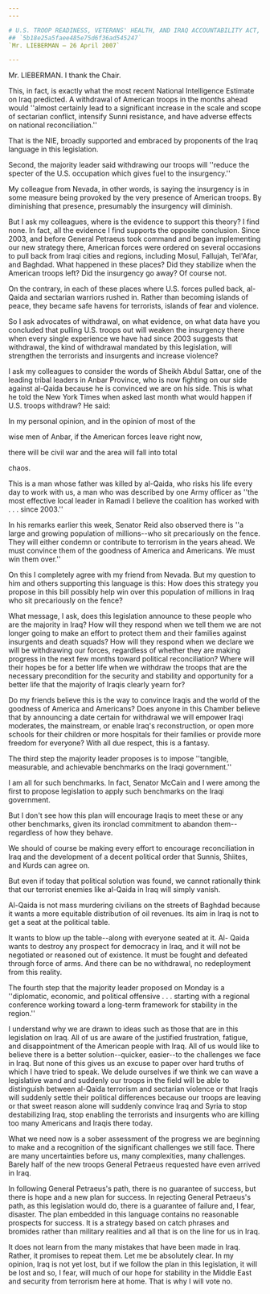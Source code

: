 ```yaml
---
---

# U.S. TROOP READINESS, VETERANS' HEALTH, AND IRAQ ACCOUNTABILITY ACT,
## `5b18e25a5faee485e75d6f36ad545247`
`Mr. LIEBERMAN — 26 April 2007`

---
```



Mr. LIEBERMAN. I thank the Chair.

This, in fact, is exactly what the most recent National Intelligence 
Estimate on Iraq predicted. A withdrawal of American troops in the 
months ahead would ''almost certainly lead to a significant increase in 
the scale and scope of sectarian conflict, intensify Sunni resistance, 
and have adverse effects on national reconciliation.''

That is the NIE, broadly supported and embraced by proponents of the 
Iraq language in this legislation.

Second, the majority leader said withdrawing our troops will ''reduce 
the specter of the U.S. occupation which gives fuel to the 
insurgency.''

My colleague from Nevada, in other words, is saying the insurgency is 
in some measure being provoked by the very presence of American troops. 
By diminishing that presence, presumably the insurgency will diminish.

But I ask my colleagues, where is the evidence to support this 
theory? I find none. In fact, all the evidence I find supports the 
opposite conclusion. Since 2003, and before General Petraeus took 
command and began implementing our new strategy there, American forces 
were ordered on several occasions to pull back from Iraqi cities and 
regions, including Mosul, Fallujah, Tel'Afar, and Baghdad. What 
happened in these places? Did they stabilize when the American troops 
left? Did the insurgency go away? Of course not.

On the contrary, in each of these places where U.S. forces pulled 
back, al-Qaida and sectarian warriors rushed in. Rather than becoming 
islands of peace, they became safe havens for terrorists, islands of 
fear and violence.

So I ask advocates of withdrawal, on what evidence, on what data have 
you concluded that pulling U.S. troops out will weaken the insurgency 
there when every single experience we have had since 2003 suggests that 
withdrawal, the kind of withdrawal mandated by this legislation, will 
strengthen the terrorists and insurgents and increase violence?

I ask my colleagues to consider the words of Sheikh Abdul Sattar, one 
of the leading tribal leaders in Anbar Province, who is now fighting on 
our side against al-Qaida because he is convinced we are on his side. 
This is what he told the New York Times when asked last month what 
would happen if U.S. troops withdraw? He said:




 In my personal opinion, and in the opinion of most of the 


 wise men of Anbar, if the American forces leave right now, 


 there will be civil war and the area will fall into total 


 chaos.





This is a man whose father was killed by al-Qaida, who risks his life 
every day to work with us, a man who was described by one Army officer 
as ''the most effective local leader in Ramadi I believe the coalition 
has worked with . . . since 2003.''

In his remarks earlier this week, Senator Reid also observed there is 
''a large and growing population of millions--who sit precariously on 
the fence. They will either condemn or contribute to terrorism in the 
years ahead. We must convince them of the goodness of America and 
Americans. We must win them over.''

On this I completely agree with my friend from Nevada. But my 
question to him and others supporting this language is this: How does 
this strategy you propose in this bill possibly help win over this 
population of millions in Iraq who sit precariously on the fence?

What message, I ask, does this legislation announce to these people 
who are the majority in Iraq? How will they respond when we tell them 
we are not longer going to make an effort to protect them and their 
families against insurgents and death squads? How will they respond 
when we declare we will be withdrawing our forces, regardless of 
whether they are making progress in the next few months toward 
political reconciliation? Where will their hopes be for a better life 
when we withdraw the troops that are the necessary precondition for the 
security and stability and opportunity for a better life that the 
majority of Iraqis clearly yearn for?

Do my friends believe this is the way to convince Iraqis and the 
world of the goodness of America and Americans? Does anyone in this 
Chamber believe that by announcing a date certain for withdrawal we 
will empower Iraqi moderates, the mainstream, or enable Iraq's 
reconstruction, or open more schools for their children or more 
hospitals for their families or provide more freedom for everyone? With 
all due respect, this is a fantasy.

The third step the majority leader proposes is to impose ''tangible, 
measurable, and achievable benchmarks on the Iraqi government.''

I am all for such benchmarks. In fact, Senator McCain and I were 
among the first to propose legislation to apply such benchmarks on the 
Iraqi government.

But I don't see how this plan will encourage Iraqis to meet these or 
any other benchmarks, given its ironclad commitment to abandon them--
regardless of how they behave.

We should of course be making every effort to encourage 
reconciliation in Iraq and the development of a decent political order 
that Sunnis, Shiites, and Kurds can agree on.

But even if today that political solution was found, we cannot 
rationally think that our terrorist enemies like al-Qaida in Iraq will 
simply vanish.

Al-Qaida is not mass murdering civilians on the streets of Baghdad 
because it wants a more equitable distribution of oil revenues. Its aim 
in Iraq is not to get a seat at the political table.

It wants to blow up the table--along with everyone seated at it. Al-
Qaida wants to destroy any prospect for democracy in Iraq, and it will 
not be negotiated or reasoned out of existence. It must be fought and 
defeated through force of arms. And there can be no withdrawal, no 
redeployment from this reality.

The fourth step that the majority leader proposed on Monday is a 
''diplomatic, economic, and political offensive . . . starting with a 
regional conference working toward a long-term framework for stability 
in the region.''

I understand why we are drawn to ideas such as those that are in this 
legislation on Iraq. All of us are aware of the justified frustration, 
fatigue, and disappointment of the American people with Iraq. All of us 
would like to believe there is a better solution--quicker, easier--to 
the challenges we face in Iraq. But none of this gives us an excuse to 
paper over hard truths of which I have tried to speak. We delude 
ourselves if we think we can wave a legislative wand and suddenly our 
troops in the field will be able to distinguish between al-Qaida 
terrorism and sectarian violence or that Iraqis will suddenly settle 
their political differences because our troops are leaving or that 
sweet reason alone will suddenly convince Iraq and Syria to stop 
destabilizing Iraq, stop enabling the terrorists and insurgents who are 
killing too many Americans and Iraqis there today.

What we need now is a sober assessment of the progress we are 
beginning to make and a recognition of the significant challenges we 
still face. There are many uncertainties before us, many complexities, 
many challenges. Barely half of the new troops General Petraeus 
requested have even arrived in Iraq.

In following General Petraeus's path, there is no guarantee of 
success, but there is hope and a new plan for success. In rejecting 
General Petraeus's path, as this legislation would do, there is a 
guarantee of failure and, I fear, disaster. The plan embedded in this 
language contains no reasonable prospects for success. It is a strategy 
based on catch phrases and bromides rather than military realities and 
all that is on the line for us in Iraq.

It does not learn from the many mistakes that have been made in Iraq. 
Rather, it promises to repeat them. Let me be absolutely clear. In my 
opinion, Iraq is not yet lost, but if we follow the plan in this 
legislation, it will be lost and so, I fear, will much of our hope for 
stability in the Middle East and security from terrorism here at home. 
That is why I will vote no.